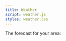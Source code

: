 ```yaml
---
title: Weather
script: weather.js
styles: weather.css
---
```


The forecast for your area:

<div id="clock">
    <ol data-forecast></ol>
</div>
